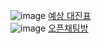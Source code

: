 ![image](https://github.com/koreaIT-study/programmers/assets/92290312/b301de7b-af80-413e-b64c-e81630d1e018)
[예상 대진표](https://school.programmers.co.kr/learn/courses/30/lessons/12985)
<br/>
![image](https://github.com/koreaIT-study/programmers/assets/92290312/d8b4e3b3-995a-4760-8c3e-4e9eb5edb68f)
[오픈채팅방](https://school.programmers.co.kr/learn/courses/30/lessons/42888)
